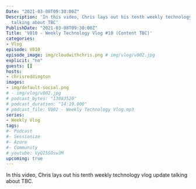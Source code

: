 ```yaml
---
Date: "2021-03-08T09:30:00Z"
Description: 'In this video, Chris lays out his tenth weekly technology vlog update
  talking about TBC'
PublishDate: "2021-03-08T09:30:00Z"
Title: 'V010 - Weekly Technology Vlog #10 (Content TBC)'
categories:
- Vlog
episode: V010
episode_image: img/cloudwithchris.png # img/vlog/v002.jpg
explicit: "no"
guests: []
hosts:
- chrisreddington
images:
- img/default-social.png
# - img/vlog/v002.jpg
# podcast_bytes: "13803520"
# podcast_duration: "14:19.000"
# podcast_file: V002 - Weekly Technology Vlog.mp3
series:
- Weekly Vlog
tags:
#- Podcast
#- Sessionize
#- Azure
#- Community
# youtube: VyQI5SOsw3M
upcoming: true
---
```

In this video, Chris lays out his tenth weekly technology vlog update talking about TBC.